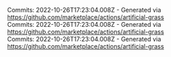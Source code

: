 Commits: 2022-10-26T17:23:04.008Z - Generated via https://github.com/marketplace/actions/artificial-grass
<br>
Commits: 2022-10-26T17:23:04.008Z - Generated via https://github.com/marketplace/actions/artificial-grass
<br>
Commits: 2022-10-26T17:23:04.008Z - Generated via https://github.com/marketplace/actions/artificial-grass
<br>
